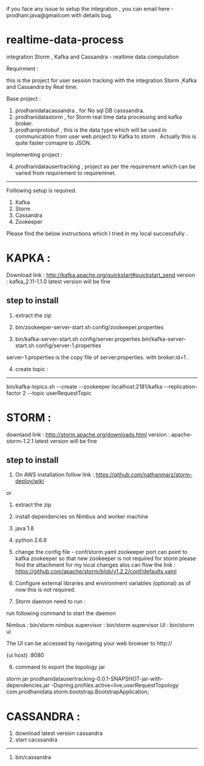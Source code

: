 if you face any issue to setup the integration , you can email here - prodhani.java@gmailcom  with details bug.

# realtime-data-process
integration Storm , Kafka and Cassandra -  realtime data computation

Requirment : 

this is the project for user session tracking with the integration Storm ,Kafka and Cassandra by Real time.

Base project  :

  1. prodhanidatacassandra , for No sql DB casssandra.
  2. prodhanidatastorm , for Storm real time data processing and kafka broker. 
  3. prodhaniprotobuf , this is the data type which will be used in communication from
      user web project to Kafka to storm . Actually this is quite faster comapre to JSON.
      
Implementing project :

  4. prodhanidatausertracking , project as per the requirement which can be varied from requirement to requiremnet.
  
----------------------------

Folllowing setup is required. 

1. Kafka 
2. Storm 
3. Cassandra 
4. Zookeeper

Please find the below instructions which I tried in my local successfully .

KAPKA : 
====================

Download link : http://kafka.apache.org/quickstart#quickstart_send
version : kafka_2.11-1.1.0 
latest version will be fine

step to install 
----------------
1. extract the zip 
2. bin/zookeeper-server-start.sh config/zookeeper.properties

3. bin/kafka-server-start.sh config/server.properties 
bin/kafka-server-start.sh config/server-1.properties

server-1.properties is the copy file of server.properties.
with broker.id=1 .

4. create topic :
----------------
bin/kafka-topics.sh --create --zookeeper localhost:2181/kafka --replication-factor 2 --topic userRequestTopic

STORM :
=======================

downlaod link : http://storm.apache.org/downloads.html
version : apache-storm-1.2.1
latest version will be fine

step to install 
----------------
1. On AWS installation follow link : https://github.com/nathanmarz/storm-deploy/wiki

or

1. extract the zip 
2. install dependencies on Nimbus and worker machine 
1. java 1.8
2. python 2.6.6
3. change the config file - conf/storm.yaml
zookeeper port can point to kafka zookeeper so that new zookeeper is not required for storm
please find the attachment for my local changes 
alos can flow the link : https://github.com/apache/storm/blob/v1.2.2/conf/defaults.yaml

4. Configure external libraries and environment variables (optional)
as of now this is not required.

5. Storm daemon need to run :

run following command to start the daemon

Nimbus : bin/storm nimbus
supervisor : bin/storm supervisor
UI : bin/storm ui

The UI can be accessed by navigating your web browser to http://

{ui host}
:8080

6. command to export the topology jar

storm jar prodhanidatausertracking-0.0.1-SNAPSHOT-jar-with-dependencies.jar -Dspring.profiles.active=live,userRequestTopology com.prodhanidata.storm.bootstrap.BootstrapApplication;

CASSANDRA :
=================================
1. download latest version cassandra 
2. start cacssandra 
-------------------
1. bin/cassandra
